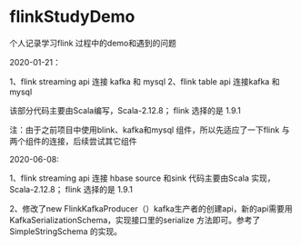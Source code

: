 # flinkStudyDemo

个人记录学习flink 过程中的demo和遇到的问题

2020-01-21：

1、flink streaming api 连接 kafka 和 mysql 
2、flink table api 连接kafka 和 mysql

该部分代码主要由Scala编写，Scala-2.12.8； flink 选择的是 1.9.1

注：由于之前项目中使用blink、kafka和mysql 组件，所以先适应了一下flink 与两个组件的连接，后续尝试其它组件


2020-06-08:

1、flink streaming api 连接 hbase source 和sink
代码主要由Scala 实现，Scala-2.12.8； flink 选择的是 1.9.1

2、修改了new FlinkKafkaProducer（）kafka生产者的创建api，新的api需要用KafkaSerializationSchema，实现接口里的serialize 方法即可。参考了SimpleStringSchema 的实现。

